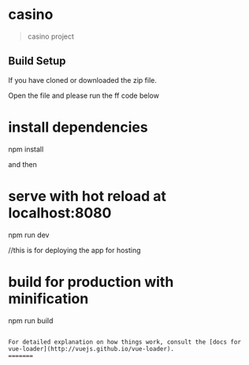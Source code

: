 # casino
> casino project

## Build Setup

If you have cloned or downloaded the zip file.

Open the file and please run the ff code below
# install dependencies
npm install

and then 
# serve with hot reload at localhost:8080
npm run dev


//this is for deploying the app for hosting
# build for production with minification
npm run build
```

For detailed explanation on how things work, consult the [docs for vue-loader](http://vuejs.github.io/vue-loader).
=======
